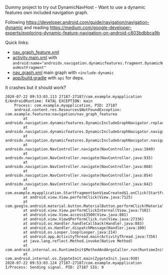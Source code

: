 Dummy project to try out DynamicNavHost - Want to use a dynamic features own included navigation graph. 

Following https://developer.android.com/guide/navigation/navigation-dynamic and reading https://medium.com/google-developer-experts/exploring-dynamic-feature-navigation-on-android-c803bdbbca9b

Quick links:
* [nav_graph_feature.xml](https://github.com/davols/DynamicNavGraph/blob/master/featurea/src/main/res/navigation/nav_graph_feature.xml)
* [activity.main.xml](https://github.com/davols/DynamicNavGraph/blob/master/app/src/main/res/layout/activity_main.xml) with  `android:name="androidx.navigation.dynamicfeatures.fragment.DynamicNavHostFragment"`
* [nav_graph.xml](https://github.com/davols/DynamicNavGraph/blob/master/app/src/main/res/navigation/nav_graph.xml) main graph with `<include-dynamic`
* [app/build.gradle](https://github.com/davols/DynamicNavGraph/blob/master/app/build.gradle) with `api` for deps.

It crashes but it should work?

```
2020-07-22 09:53:03.113 27187-27187/com.example.myapplication E/AndroidRuntime: FATAL EXCEPTION: main
    Process: com.example.myapplication, PID: 27187
    android.content.res.Resources$NotFoundException: com.example.featurea:navigation/nav_graph_featurea
        at androidx.navigation.dynamicfeatures.DynamicIncludeGraphNavigator.replaceWithIncludedNav(DynamicIncludeGraphNavigator.kt:95)
        at androidx.navigation.dynamicfeatures.DynamicIncludeGraphNavigator.navigate(DynamicIncludeGraphNavigator.kt:79)
        at androidx.navigation.dynamicfeatures.DynamicIncludeGraphNavigator.navigate(DynamicIncludeGraphNavigator.kt:40)
        at androidx.navigation.NavController.navigate(NavController.java:1049)
        at androidx.navigation.NavController.navigate(NavController.java:935)
        at androidx.navigation.NavController.navigate(NavController.java:868)
        at androidx.navigation.NavController.navigate(NavController.java:854)
        at androidx.navigation.NavController.navigate(NavController.java:842)
        at com.example.myapplication.StartFragment$onViewCreated$1.onClick(StartFragment.kt:16)
        at android.view.View.performClick(View.java:7125)
        at com.google.android.material.button.MaterialButton.performClick(MaterialButton.java:967)
        at android.view.View.performClickInternal(View.java:7102)
        at android.view.View.access$3500(View.java:801)
        at android.view.View$PerformClick.run(View.java:27336)
        at android.os.Handler.handleCallback(Handler.java:883)
        at android.os.Handler.dispatchMessage(Handler.java:100)
        at android.os.Looper.loop(Looper.java:214)
        at android.app.ActivityThread.main(ActivityThread.java:7356)
        at java.lang.reflect.Method.invoke(Native Method)
        at com.android.internal.os.RuntimeInit$MethodAndArgsCaller.run(RuntimeInit.java:492)
        at com.android.internal.os.ZygoteInit.main(ZygoteInit.java:930)
2020-07-22 09:53:03.124 27187-27187/com.example.myapplication I/Process: Sending signal. PID: 27187 SIG: 9

```

